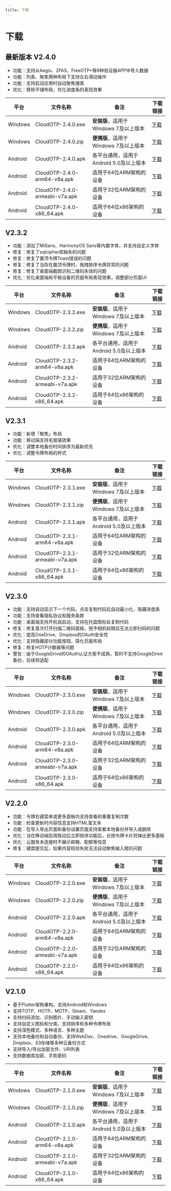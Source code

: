 ```yaml
---
title: 下载
---
```

# 下载

## 最新版本 V2.4.0

- 功能：支持从Aegis、2FAS、FreeOTP+等9种验证器APP中导入数据
- 功能：列表、聚焦两种布局下支持左右滑动操作
- 功能：支持启动应用时自动聚焦搜索
- 优化：移除平铺布局，优化进度条的表现效果

| 平台 | 文件名称 | 备注 | 下载链接 |
| --- | --- | --- | --- |
| Windows | CloudOTP-2.4.0.exe | **安装版**，适用于Windows 7及以上版本 | [下载](https://pkgs.cloudchewie.com/CloudOTP/2.4.0/CloudOTP-2.4.0.exe) |
| Windows | CloudOTP-2.4.0.zip | **便携版**，适用于Windows 7及以上版本 | [下载](https://pkgs.cloudchewie.com/CloudOTP/2.4.0/CloudOTP-2.4.0.zip) |
| Android | CloudOTP-2.4.0.apk | 各平台通用，适用于Android 5.0及以上版本 | [下载](https://pkgs.cloudchewie.com/CloudOTP/2.4.0/CloudOTP-2.4.0.apk) |
| Android | CloudOTP-2.4.0-arm64-v8a.apk | 适用于64位ARM架构的设备 | [下载](https://pkgs.cloudchewie.com/CloudOTP/2.4.0/CloudOTP-2.4.0-arm64-v8a.apk) |
| Android | CloudOTP-2.4.0-armeabi-v7a.apk | 适用于32位ARM架构的设备 | [下载](https://pkgs.cloudchewie.com/CloudOTP/2.4.0/CloudOTP-2.4.0-armeabi-v7a.apk) |
| Android | CloudOTP-2.4.0-x86_64.apk | 适用于64位x86架构的设备 | [下载](https://pkgs.cloudchewie.com/CloudOTP/2.4.0/CloudOTP-2.4.0-x86_64.apk) |

## V2.3.2

- 功能：添加了MiSans、HarmonyOS Sans等内置字体，并支持自定义字体
- 修复：修复了sqlcipher库缺失的问题
- 修复：修复了置顶令牌Toast错误的问题
- 修复：修复了当存在置顶令牌时，拖拽排序令牌异常的问题
- 修复：修复了桌面端截图识别二维码失效的问题
- 优化：优化桌面端和平板设备的页面布局表现效果，调整部分页面UI

| 平台 | 文件名称 | 备注 | 下载链接 |
| --- | --- | --- | --- |
| Windows | CloudOTP-2.3.2.exe | **安装版**，适用于Windows 7及以上版本 | [下载](https://pkgs.cloudchewie.com/CloudOTP/2.3.2/CloudOTP-2.3.2.exe) |
| Windows | CloudOTP-2.3.2.zip | **便携版**，适用于Windows 7及以上版本 | [下载](https://pkgs.cloudchewie.com/CloudOTP/2.3.2/CloudOTP-2.3.2.zip) |
| Android | CloudOTP-2.3.2.apk | 各平台通用，适用于Android 5.0及以上版本 | [下载](https://pkgs.cloudchewie.com/CloudOTP/2.3.2/CloudOTP-2.3.2.apk) |
| Android | CloudOTP-2.3.2-arm64-v8a.apk | 适用于64位ARM架构的设备 | [下载](https://pkgs.cloudchewie.com/CloudOTP/2.3.2/CloudOTP-2.3.2-arm64-v8a.apk) |
| Android | CloudOTP-2.3.2-armeabi-v7a.apk | 适用于32位ARM架构的设备 | [下载](https://pkgs.cloudchewie.com/CloudOTP/2.3.2/CloudOTP-2.3.2-armeabi-v7a.apk) |
| Android | CloudOTP-2.3.2-x86_64.apk | 适用于64位x86架构的设备 | [下载](https://pkgs.cloudchewie.com/CloudOTP/2.3.2/CloudOTP-2.3.2-x86_64.apk) |

## V2.3.1

- 功能：新增「聚焦」布局
- 功能：移动端支持毛玻璃效果
- 优化：调整本地备份时间排序为最新优先
- 优化：调整令牌布局的样式

| 平台 | 文件名称 | 备注 | 下载链接 |
| --- | --- | --- | --- |
| Windows | CloudOTP-2.3.1.exe | **安装版**，适用于Windows 7及以上版本 | [下载](https://pkgs.cloudchewie.com/CloudOTP/2.3.1/CloudOTP-2.3.1.exe) |
| Windows | CloudOTP-2.3.1.zip | **便携版**，适用于Windows 7及以上版本 | [下载](https://pkgs.cloudchewie.com/CloudOTP/2.3.1/CloudOTP-2.3.1.zip) |
| Android | CloudOTP-2.3.1.apk | 各平台通用，适用于Android 5.0及以上版本 | [下载](https://pkgs.cloudchewie.com/CloudOTP/2.3.1/CloudOTP-2.3.1.apk) |
| Android | CloudOTP-2.3.1-arm64-v8a.apk | 适用于64位ARM架构的设备 | [下载](https://pkgs.cloudchewie.com/CloudOTP/2.3.1/CloudOTP-2.3.1-arm64-v8a.apk) |
| Android | CloudOTP-2.3.1-armeabi-v7a.apk | 适用于32位ARM架构的设备 | [下载](https://pkgs.cloudchewie.com/CloudOTP/2.3.1/CloudOTP-2.3.1-armeabi-v7a.apk) |
| Android | CloudOTP-2.3.1-x86_64.apk | 适用于64位x86架构的设备 | [下载](https://pkgs.cloudchewie.com/CloudOTP/2.3.1/CloudOTP-2.3.1-x86_64.apk) |

## V2.3.0

- 功能：支持自动显示下一个代码、点击复制代码后自动最小化、隐藏进度条
- 功能：支持查看隐私协议和服务条款
- 功能：桌面端支持开机自启动，支持在托盘图标处复制代码
- 修复：修复首次打开扫描二维码面板，授予相机权限后无法立即扫码的问题
- 优化：提高OneDrive、Dropbox的OAuth安全性
- 优化：支持隐藏部分功能按钮，简化页面布局
- 修复：修复HOTP计数器等问题
- 警告：由于GoogleDrive的OAuth认证方案不成熟，暂时不支持GoogleDrive备份，后续将适配

| 平台 | 文件名称 | 备注 | 下载链接 |
| --- | --- | --- | --- |
| Windows | CloudOTP-2.3.0.exe | **安装版**，适用于Windows 7及以上版本 | [下载](https://pkgs.cloudchewie.com/CloudOTP/2.3.0/CloudOTP-2.3.0.exe) |
| Windows | CloudOTP-2.3.0.zip | **便携版**，适用于Windows 7及以上版本 | [下载](https://pkgs.cloudchewie.com/CloudOTP/2.3.0/CloudOTP-2.3.0.zip) |
| Android | CloudOTP-2.3.0.apk | 各平台通用，适用于Android 5.0及以上版本 | [下载](https://pkgs.cloudchewie.com/CloudOTP/2.3.0/CloudOTP-2.3.0.apk) |
| Android | CloudOTP-2.3.0-arm64-v8a.apk | 适用于64位ARM架构的设备 | [下载](https://pkgs.cloudchewie.com/CloudOTP/2.3.0/CloudOTP-2.3.0-arm64-v8a.apk) |
| Android | CloudOTP-2.3.0-armeabi-v7a.apk | 适用于32位ARM架构的设备 | [下载](https://pkgs.cloudchewie.com/CloudOTP/2.3.0/CloudOTP-2.3.0-armeabi-v7a.apk) |
| Android | CloudOTP-2.3.0-x86_64.apk | 适用于64位x86架构的设备 | [下载](https://pkgs.cloudchewie.com/CloudOTP/2.3.0/CloudOTP-2.3.0-x86_64.apk) |

## V2.2.0

- 功能：令牌右键菜单或更多面板内支持查看和重置复制次数
- 功能：检查更新时内容信息支持HTML富文本
- 功能：在导入导出页面和备份设置页面支持查看本地备份并导入或删除
- 优化：当在移动端启用拖动后立即排序功能后，长按令牌卡片将弹出更多面板
- 优化：云服务未连接时不展示邮箱、配额等信息
- 修复：键盘提交后，如果内容校验失败无法自动聚焦输入框的问题

| 平台 | 文件名称 | 备注 | 下载链接 |
| --- | --- | --- | --- |
| Windows | CloudOTP-2.2.0.exe | **安装版**，适用于Windows 7及以上版本 | [下载](https://pkgs.cloudchewie.com/CloudOTP/2.2.0/CloudOTP-2.2.0.exe) |
| Windows | CloudOTP-2.2.0.zip | **便携版**，适用于Windows 7及以上版本 | [下载](https://pkgs.cloudchewie.com/CloudOTP/2.2.0/CloudOTP-2.2.0.zip) |
| Android | CloudOTP-2.2.0.apk | 各平台通用，适用于Android 5.0及以上版本 | [下载](https://pkgs.cloudchewie.com/CloudOTP/2.2.0/CloudOTP-2.2.0.apk) |
| Android | CloudOTP-2.2.0-arm64-v8a.apk | 适用于64位ARM架构的设备 | [下载](https://pkgs.cloudchewie.com/CloudOTP/2.2.0/CloudOTP-2.2.0-arm64-v8a.apk) |
| Android | CloudOTP-2.2.0-armeabi-v7a.apk | 适用于32位ARM架构的设备 | [下载](https://pkgs.cloudchewie.com/CloudOTP/2.2.0/CloudOTP-2.2.0-armeabi-v7a.apk) |
| Android | CloudOTP-2.2.0-x86_64.apk | 适用于64位x86架构的设备 | [下载](https://pkgs.cloudchewie.com/CloudOTP/2.2.0/CloudOTP-2.2.0-x86_64.apk) |

## V2.1.0

- 基于Flutter架构重构，支持Android和Windows
- 支持TOTP、HOTP、MOTP、Steam、Yandex
- 支持扫码添加、识别图片、手动输入密钥
- 支持自定义图标和分类、支持排序和多种令牌布局
- 支持深色模式、多种语言、多种主题
- 支持本地备份和自动备份、支持WebDav、Onedrive、GoogleDrive、Dropbox、S3存储等多种云备份方式
- 支持导入/导出加密文件、URI列表
- 支持数据库加密、手势密码

| 平台 | 文件名称 | 备注 | 下载链接 |
| --- | --- | --- | --- |
| Windows | CloudOTP-2.1.0.exe | **安装版**，适用于Windows 7及以上版本 | [下载](https://pkgs.cloudchewie.com/CloudOTP/2.1.0/CloudOTP-2.1.0.exe) |
| Windows | CloudOTP-2.1.0.zip | **便携版**，适用于Windows 7及以上版本 | [下载](https://pkgs.cloudchewie.com/CloudOTP/2.1.0/CloudOTP-2.1.0.zip) |
| Android | CloudOTP-2.1.0.apk | 各平台通用，适用于Android 5.0及以上版本 | [下载](https://pkgs.cloudchewie.com/CloudOTP/2.1.0/CloudOTP-2.1.0.apk) |
| Android | CloudOTP-2.1.0-arm64-v8a.apk | 适用于64位ARM架构的设备 | [下载](https://pkgs.cloudchewie.com/CloudOTP/2.1.0/CloudOTP-2.1.0-arm64-v8a.apk) |
| Android | CloudOTP-2.1.0-armeabi-v7a.apk | 适用于32位ARM架构的设备 | [下载](https://pkgs.cloudchewie.com/CloudOTP/2.1.0/CloudOTP-2.1.0-armeabi-v7a.apk) |
| Android | CloudOTP-2.1.0-x86_64.apk | 适用于64位x86架构的设备 | [下载](https://pkgs.cloudchewie.com/CloudOTP/2.1.0/CloudOTP-2.1.0-x86_64.apk) |
